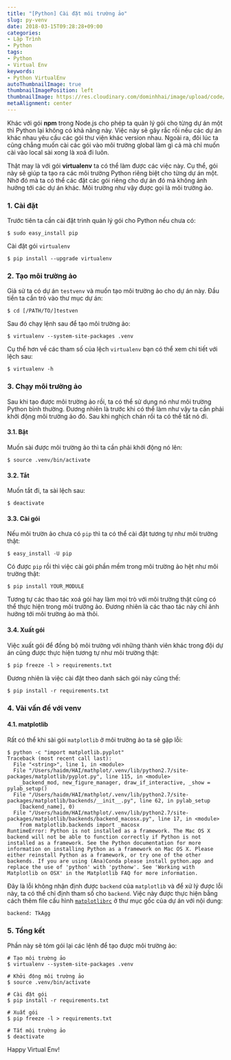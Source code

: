 ```yaml
---
title: "[Python] Cài đặt môi trường ảo"
slug: py-venv
date: 2018-03-15T09:28:28+09:00
categories:
- Lập Trình
- Python
tags:
- Python
- Virtual Env
keywords:
- Python VirtualEnv
autoThumbnailImage: true
thumbnailImagePosition: left
thumbnailImage: https://res.cloudinary.com/dominhhai/image/upload/code/python.svg
metaAlignment: center
---
```

Khác với gói **npm** trong Node.js cho phép ta quản lý gói cho từng dự án một thì Python lại không có khả năng này. Việc này sẽ gây rắc rối nếu các dự án khác nhau yêu cầu các gói thư viện khác version nhau. Ngoài ra, đôi lúc ta cũng chẳng muốn cài các gói vào môi trường global làm gì cả mà chỉ muốn cài vào local sài xong là xoá đi luôn.

Thật may là với gói **virtualenv** ta có thể làm được các việc này. Cụ thể, gói này sẽ giúp ta tạo ra các môi trường Python riêng biệt cho từng dự án một. Nhờ đó mà ta có thể các đặt các gói riêng cho dự án đó mà không ảnh hưởng tới các dự án khác. Môi trường như vậy được gọi là môi trường ảo.

### 1. Cài đặt
Trước tiên ta cần cài đặt trình quản lý gói cho Python nếu chưa có:
```
$ sudo easy_install pip
```

Cài đặt gói `virtualenv`
```
$ pip install --upgrade virtualenv
```

### 2. Tạo môi trường ảo
Giả sử ta có dự án `testvenv` và muốn tạo môi trường ảo cho dự án này. Đầu tiền ta cần trỏ vào thư mục dự án:
```
$ cd [/PATH/TO/]testven
```

Sau đó chạy lệnh sau để tạo môi trường ảo:
```
$ virtualenv --system-site-packages .venv
```

Cụ thể hơn về các tham số của lệch `virtualenv` bạn có thể xem chi tiết với lệch sau:
```
$ virtualenv -h
```

### 3. Chạy môi trường ảo
Sau khi tạo được môi trường ảo rồi, ta có thể sử dụng nó như môi trường Python bình thường. Đương nhiên là trước khi có thể làm như vậy ta cần phải khởi động môi trường ảo đó. Sau khi nghịch chán rồi ta có thể tắt nó đi.

#### 3.1. Bật
Muốn sài được môi trường ảo thì ta cần phải khởi động nó lên:
```
$ source .venv/bin/activate
```

#### 3.2. Tắt
Muốn tắt đi, ta sài lệch sau:
```
$ deactivate
```

#### 3.3. Cài gói
Nếu môi trườn ảo chưa có `pip` thì ta có thể cài đặt tương tự như môi trường thật:
```
$ easy_install -U pip
```

Có được `pip` rồi thì việc cài gói phần mềm trong môi trường ảo hệt như môi trường thật:
```
$ pip install YOUR_MODULE
```

Tương tự các thao tác xoá gói hay làm mọi trò với môi trường thật cũng có thể thực hiện trong môi trường ảo. Đương nhiên là các thao tác này chỉ ảnh hưởng tới môi trường ảo mà thôi.

#### 3.4. Xuất gói
Việc xuất gói để đồng bộ môi trường với những thành viên khác trong đội dự án cũng được thực hiện tương tự như môi trường thật:
```
$ pip freeze -l > requirements.txt
```

Đương nhiên là việc cài đặt theo danh sách gói này cũng thế:
```
$ pip install -r requirements.txt
```

### 4. Vài vấn đề với venv
#### 4.1. matplotlib
Rất có thể khi sài gói `matplotlib` ở môi trường ảo ta sẽ gặp lỗi:
```
$ python -c "import matplotlib.pyplot"
Traceback (most recent call last):
  File "<string>", line 1, in <module>
  File "/Users/haidm/HAI/mathplot/.venv/lib/python2.7/site-packages/matplotlib/pyplot.py", line 115, in <module>
    _backend_mod, new_figure_manager, draw_if_interactive, _show = pylab_setup()
  File "/Users/haidm/HAI/mathplot/.venv/lib/python2.7/site-packages/matplotlib/backends/__init__.py", line 62, in pylab_setup
    [backend_name], 0)
  File "/Users/haidm/HAI/mathplot/.venv/lib/python2.7/site-packages/matplotlib/backends/backend_macosx.py", line 17, in <module>
    from matplotlib.backends import _macosx
RuntimeError: Python is not installed as a framework. The Mac OS X backend will not be able to function correctly if Python is not installed as a framework. See the Python documentation for more information on installing Python as a framework on Mac OS X. Please either reinstall Python as a framework, or try one of the other backends. If you are using (Ana)Conda please install python.app and replace the use of 'python' with 'pythonw'. See 'Working with Matplotlib on OSX' in the Matplotlib FAQ for more information.
```

Đây là lỗi không nhận định được `backend` của `matplotlib` và để xử lý được lỗi này, ta có thể chỉ định tham số cho `backend`. Việc này được thực hiện bằng cách thêm file cấu hình [`matplotlibrc`](https://github.com/dominhhai/mldl/blob/master/matplotlibrc) ở thư mục gốc của dự án với nội dung:
```
backend: TkAgg
```

### 5. Tổng kết
Phần này sẽ tóm gói lại các lệnh để tạo được môi trường ảo:
```
# Tạo môi trường ảo
$ virtualenv --system-site-packages .venv

# Khởi động môi trường ảo
$ source .venv/bin/activate

# Cài đặt gói
$ pip install -r requirements.txt

# Xuất gói
$ pip freeze -l > requirements.txt

# Tắt môi trường ảo
$ deactivate
```

Happy Virtual Env!
